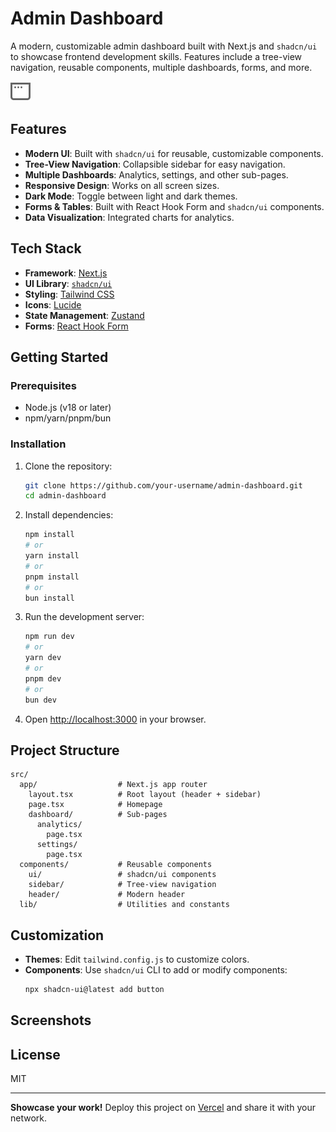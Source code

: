# Admin Dashboard

A modern, customizable admin dashboard built with Next.js and `shadcn/ui` to showcase frontend development skills. Features include a tree-view navigation, reusable components, multiple dashboards, forms, and more.

![Preview](public/window.svg)

## Features

- **Modern UI**: Built with `shadcn/ui` for reusable, customizable components.
- **Tree-View Navigation**: Collapsible sidebar for easy navigation.
- **Multiple Dashboards**: Analytics, settings, and other sub-pages.
- **Responsive Design**: Works on all screen sizes.
- **Dark Mode**: Toggle between light and dark themes.
- **Forms & Tables**: Built with React Hook Form and `shadcn/ui` components.
- **Data Visualization**: Integrated charts for analytics.

## Tech Stack

- **Framework**: [Next.js](https://nextjs.org/)
- **UI Library**: [`shadcn/ui`](https://ui.shadcn.com/)
- **Styling**: [Tailwind CSS](https://tailwindcss.com/)
- **Icons**: [Lucide](https://lucide.dev/)
- **State Management**: [Zustand](https://github.com/pmndrs/zustand)
- **Forms**: [React Hook Form](https://react-hook-form.com/)

## Getting Started

### Prerequisites

- Node.js (v18 or later)
- npm/yarn/pnpm/bun

### Installation

1. Clone the repository:
   ```bash
   git clone https://github.com/your-username/admin-dashboard.git
   cd admin-dashboard
   ```

2. Install dependencies:
   ```bash
   npm install
   # or
   yarn install
   # or
   pnpm install
   # or
   bun install
   ```

3. Run the development server:
   ```bash
   npm run dev
   # or
   yarn dev
   # or
   pnpm dev
   # or
   bun dev
   ```

4. Open [http://localhost:3000](http://localhost:3000) in your browser.

## Project Structure

```plaintext
src/
  app/                  # Next.js app router
    layout.tsx          # Root layout (header + sidebar)
    page.tsx            # Homepage
    dashboard/          # Sub-pages
      analytics/
        page.tsx
      settings/
        page.tsx
  components/           # Reusable components
    ui/                 # shadcn/ui components
    sidebar/            # Tree-view navigation
    header/             # Modern header
  lib/                  # Utilities and constants
```

## Customization

- **Themes**: Edit `tailwind.config.js` to customize colors.
- **Components**: Use `shadcn/ui` CLI to add or modify components:
  ```bash
  npx shadcn-ui@latest add button
  ```

## Screenshots

<!-- Add screenshots of your dashboards here later -->

## License

MIT

---

**Showcase your work!** Deploy this project on [Vercel](https://vercel.com/) and share it with your network.